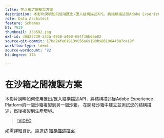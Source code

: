 ```yaml
---
title: 在沙箱之間複製方案
description: 本影片說明如何使用匯出/匯入結構描述API，將結構描述從Adobe Experience Platform的一個沙箱複製到另一個沙箱。
role: Data Architect
feature: Schemas
kt: 7939
thumbnail: 333592.jpg
exl-id: d0d23739-3a3a-4938-a400-684f36b0ae82
source-git-commit: 17be24fe619139056a69190b98610644387ca18f
workflow-type: tm+mt
source-wordcount: '82'
ht-degree: 17%

---
```


# 在沙箱之間複製方案

本影片說明如何使用匯出/匯入結構描述API，將結構描述從Adobe Experience Platform的一個沙箱複製到另一個沙箱。 在開發沙箱中建立並測試您的結構描述，然後複製到生產環境。

>[!VIDEO](https://video.tv.adobe.com/v/333592?quality=12&learn=on)

如需詳細資訊，請造訪 [結構描述檔案](https://experienceleague.adobe.com/docs/experience-platform/xdm/home.html?lang=zh-Hant).

